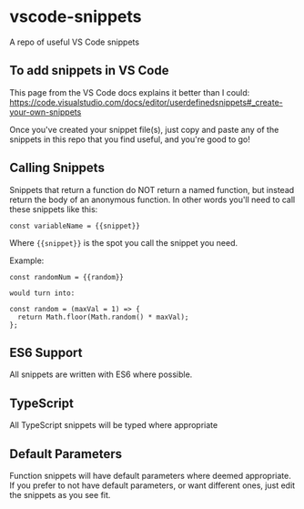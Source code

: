 # vscode-snippets

A repo of useful VS Code snippets

## To add snippets in VS Code

This page from the VS Code docs explains it better than I could:
https://code.visualstudio.com/docs/editor/userdefinedsnippets#_create-your-own-snippets

Once you've created your snippet file(s), just copy and paste any of the snippets in this repo that you find useful, and you're good to go!

## Calling Snippets

Snippets that return a function do NOT return a named function, but instead return the body of an anonymous function. In other words you'll need to call these snippets like this:

```
const variableName = {{snippet}}
```

Where `{{snippet}}` is the spot you call the snippet you need.

Example:

```
const randomNum = {{random}}

would turn into:

const random = (maxVal = 1) => {
  return Math.floor(Math.random() * maxVal);
};
```

## ES6 Support

All snippets are written with ES6 where possible.

## TypeScript

All TypeScript snippets will be typed where appropriate

## Default Parameters

Function snippets will have default parameters where deemed appropriate. If you prefer to not have default parameters, or want different ones, just edit the snippets as you see fit.

